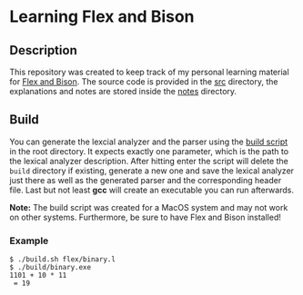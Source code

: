 # Learning Flex and Bison

## Description

This repository was created to keep track of my personal learning material for [Flex and Bison][flexandbison].
The source code is provided in the [src](src/) directory, the explanations and notes are stored inside the [notes](notes/) directory.

## Build

You can generate the lexcial analyzer and the parser using the [build script](build.sh) in the root directory.
It expects exactly one parameter, which is the path to the lexical analyzer description.
After hitting enter the script will delete the `build` directory if existing, generate a new one and save the lexical analyzer just there as well as the generated parser and the corresponding header file.
Last but not least **gcc** will create an executable you can run afterwards.

**Note:** The build script was created for a MacOS system and may not work on other systems.
Furthermore, be sure to have Flex and Bison installed!

### Example

```shell
$ ./build.sh flex/binary.l
$ ./build/binary.exe
1101 + 10 * 11
 = 19
```


[flexandbison]: https://en.wikipedia.org/wiki/GNU_Bison
